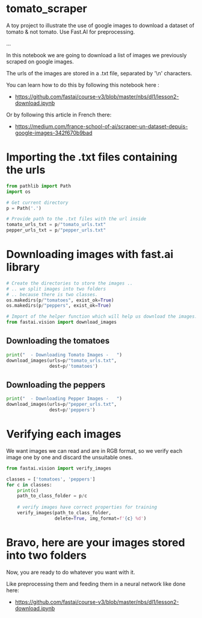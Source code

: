 # tomato_scraper
A toy project to illustrate the use of google images to download a dataset of tomato & not tomato. Use Fast.AI for preprocessing.

...


In this notebook we are going to download a list of images we previously scraped on google images. 

The urls of the images are stored in a .txt file, separated by '\n' characters.

You can learn how to do this by following this notebook here : 
- https://github.com/fastai/course-v3/blob/master/nbs/dl1/lesson2-download.ipynb

Or by following this article in French there:
- https://medium.com/france-school-of-ai/scraper-un-dataset-depuis-google-images-342f670b9bad

# Importing the .txt files containing the urls


```python
from pathlib import Path
import os

# Get current directory
p = Path('.')

# Provide path to the .txt files with the url inside
tomato_urls_txt = p/"tomato_urls.txt"
pepper_urls_txt = p/"pepper_urls.txt" 
```

# Downloading images with fast.ai library


```python
# Create the directories to store the images ..
# .. we split images into two folders
# .. because there is two classes.
os.makedirs(p/"tomatoes", exist_ok=True)
os.makedirs(p/"peppers", exist_ok=True)

# Import of the helper function which will help us download the images.
from fastai.vision import download_images
```

## Downloading the tomatoes


```python
print("  - Downloading Tomato Images -   ")
download_images(urls=p/"tomato_urls.txt",
                dest=p/'tomatoes')
```

## Downloading the peppers


```python
print("  - Downloading Pepper Images -   ")
download_images(urls=p/"pepper_urls.txt",
                dest=p/'peppers')
```
# Verifying each images 
We want images we can read and are in RGB format, so we verify each image one by one and discard the unsuitable ones.


```python
from fastai.vision import verify_images

classes = ['tomatoes', 'peppers']
for c in classes:
    print(c)  
    path_to_class_folder = p/c
    
    # verify images have correct properties for training
    verify_images(path_to_class_folder,
                  delete=True, img_format=f'{c} %d')
```

# Bravo, here are your images stored into two folders

Now, you are ready to do whatever you want with it.

Like preprocessing them and feeding them in a neural network like done here:

- https://github.com/fastai/course-v3/blob/master/nbs/dl1/lesson2-download.ipynb
